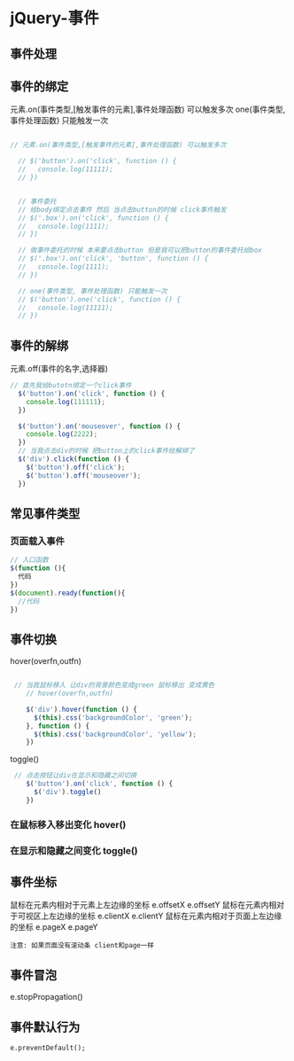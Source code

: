 # jQuery-事件

## 事件处理

## 事件的绑定

   元素.on(事件类型,[触发事件的元素],事件处理函数) 可以触发多次
   one(事件类型,事件处理函数) 只能触发一次

  ```js

  // 元素.on(事件类型,[触发事件的元素],事件处理函数) 可以触发多次

    // $('button').on('click', function () {
    //   console.log(11111);
    // })


    // 事件委托
    // 给body绑定点击事件 然后 当点击button的时候 click事件触发
    // $('.box').on('click', function () {
    //   console.log(1111);
    // })

    // 做事件委托的时候 本来要点击button 但是我可以把button的事件委托给box
    // $('.box').on('click', 'button', function () {
    //   console.log(1111);
    // })

    // one(事件类型, 事件处理函数) 只能触发一次
    // $('button').one('click', function () {
    //   console.log(11111);
    // })

  ```

## 事件的解绑

  元素.off(事件的名字,选择器)

  ```js
  // 首先我给butotn绑定一个click事件
    $('button').on('click', function () {
      console.log(111111);
    })

    $('button').on('mouseover', function () {
      console.log(2222);
    })
    // 当我点击div的时候 把button上的click事件给解绑了
    $('div').click(function () {
      $('button').off('click');
      $('button').off('mouseover');
    })

  ```

## 常见事件类型

### 页面载入事件

```js
// 入口函数
$(function (){
  代码
})
$(document).ready(function(){
  //代码
})
```

## 事件切换

hover(overfn,outfn)

```js

 // 当我鼠标移入 让div的背景颜色变成green 鼠标移出 变成黄色
    // hover(overfn,outfn)

    $('div').hover(function () {
      $(this).css('backgroundColor', 'green');
    }, function () {
      $(this).css('backgroundColor', 'yellow');
    })
```

toggle()

```js
 // 点击按钮让div在显示和隐藏之间切换
    $('button').on('click', function () {
      $('div').toggle()
    })
```

### 在鼠标移入移出变化 hover()

### 在显示和隐藏之间变化 toggle()

## 事件坐标

  鼠标在元素内相对于元素上左边缘的坐标 e.offsetX e.offsetY
  鼠标在元素内相对于可视区上左边缘的坐标 e.clientX e.clientY
  鼠标在元素内相对于页面上左边缘的坐标 e.pageX e.pageY

  `注意: 如果页面没有滚动条 client和page一样`

## 事件冒泡

   e.stopPropagation()

## 事件默认行为

    e.preventDefault();
